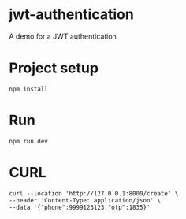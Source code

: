 # jwt-authentication
A demo for a JWT authentication

# Project setup
```
npm install
```

# Run
```
npm run dev
```

# CURL
```
curl --location 'http://127.0.0.1:8000/create' \
--header 'Content-Type: application/json' \
--data '{"phone":9999123123,"otp":1835}'
```

